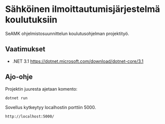 # Sähköinen ilmoittautumisjärjestelmä koulutuksiin

SeAMK ohjelmistosuunnittelun koulutusohjelman projektityö.

## Vaatimukset
- .NET 3.1 https://dotnet.microsoft.com/download/dotnet-core/3.1

## Ajo-ohje
Projektin juuresta ajetaan komento:
```
dotnet run
```
Sovellus kytkeytyy localhostin porttiin 5000.
```
http://localhost:5000/
```
